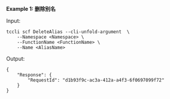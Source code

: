 **Example 1: 删除别名**



Input: 

```
tccli scf DeleteAlias --cli-unfold-argument  \
    --Namespace <Namespace> \
    --FunctionName <FunctionName> \
    --Name <AliasName>
```

Output: 
```
{
    "Response": {
        "RequestId": "d1b93f9c-ac3a-412a-a4f3-6f0697099f72"
    }
}
```

